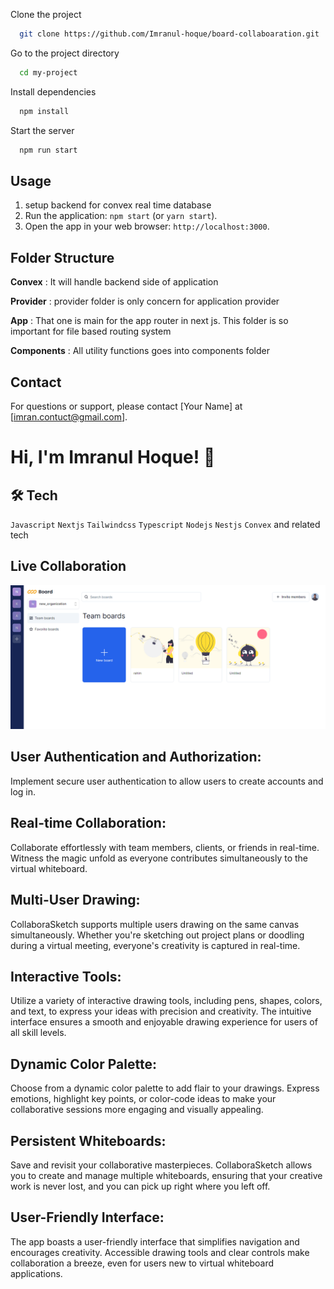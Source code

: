 Clone the project

```bash
  git clone https://github.com/Imranul-hoque/board-collaboaration.git
```

Go to the project directory

```bash
  cd my-project
```

Install dependencies

```bash
  npm install
```

Start the server

```bash
  npm run start
```



## Usage

1. setup backend for convex real time database 
2. Run the application: `npm start` (or `yarn start`).
3. Open the app in your web browser: `http://localhost:3000`.


## Folder Structure

**Convex** : It will handle backend side of application

**Provider** : provider folder is only concern for application provider

**App** : That one is main for the app router in next js. This folder is so important for file based routing system

**Components** : All utility functions goes into components folder




## Contact

For questions or support, please contact [Your Name] at [imran.contuct@gmail.com].

# Hi, I'm Imranul Hoque! 👋


## 🛠 Tech
`Javascript` `Nextjs` `Tailwindcss` `Typescript` `Nodejs` `Nestjs` `Convex` and related tech


## Live Collaboration

![Banner](./images/readme.png)


## User Authentication and Authorization:
Implement secure user authentication to allow users to create accounts and log in.

## Real-time Collaboration: 
Collaborate effortlessly with team members, clients, or friends in real-time. Witness the magic unfold as everyone contributes simultaneously to the virtual whiteboard.

## Multi-User Drawing: 
CollaboraSketch supports multiple users drawing on the same canvas simultaneously. Whether you're sketching out project plans or doodling during a virtual meeting, everyone's creativity is captured in real-time.

## Interactive Tools: 
Utilize a variety of interactive drawing tools, including pens, shapes, colors, and text, to express your ideas with precision and creativity. The intuitive interface ensures a smooth and enjoyable drawing experience for users of all skill levels.

## Dynamic Color Palette: 
Choose from a dynamic color palette to add flair to your drawings. Express emotions, highlight key points, or color-code ideas to make your collaborative sessions more engaging and visually appealing.

## Persistent Whiteboards: 
Save and revisit your collaborative masterpieces. CollaboraSketch allows you to create and manage multiple whiteboards, ensuring that your creative work is never lost, and you can pick up right where you left off.

## User-Friendly Interface: 
The app boasts a user-friendly interface that simplifies navigation and encourages creativity. Accessible drawing tools and clear controls make collaboration a breeze, even for users new to virtual whiteboard applications.






